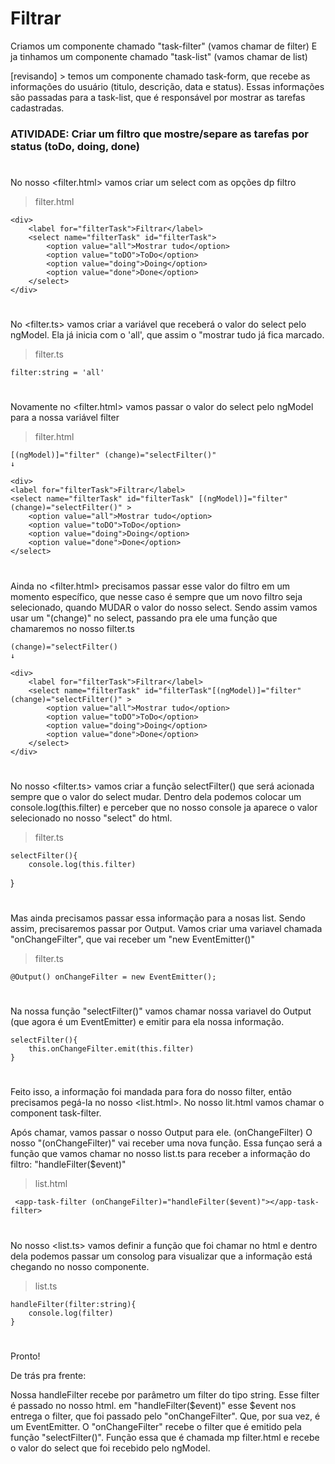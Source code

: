 # Filtrar

Criamos um componente chamado "task-filter" (vamos chamar de filter)
E ja tinhamos um componente chamado "task-list" (vamos chamar de list)

[revisando] >
temos um componente chamado task-form, que recebe as informações do usuário (titulo, descrição, data e status). Essas informações são passadas para a task-list, que é responsável por mostrar as tarefas cadastradas.


### ATIVIDADE: Criar um filtro que mostre/separe as tarefas por status (toDo, doing, done)

#
No nosso <filter.html> vamos criar um select com as opções dp filtro
>filter.html

    <div>
        <label for="filterTask">Filtrar</label>
        <select name="filterTask" id="filterTask">
            <option value="all">Mostrar tudo</option>
            <option value="toDO">ToDo</option>
            <option value="doing">Doing</option>
            <option value="done">Done</option>
        </select>
    </div>
#


#
No <filter.ts> vamos criar a variável que receberá o valor do select pelo ngModel. Ela já inicia com o 'all', que assim o "mostrar tudo já fica marcado.
>filter.ts

    filter:string = 'all'

#
Novamente no <filter.html> vamos passar o valor do select pelo ngModel para a nossa variável filter
>filter.html

    [(ngModel)]="filter" (change)="selectFilter()"
    ↓

    <div>
    <label for="filterTask">Filtrar</label>
    <select name="filterTask" id="filterTask" [(ngModel)]="filter" (change)="selectFilter()" >
        <option value="all">Mostrar tudo</option>
        <option value="toDO">ToDo</option>
        <option value="doing">Doing</option>
        <option value="done">Done</option>
    </select>
</div>

#

Ainda no <filter.html> precisamos passar esse valor do filtro em um momento específico, que nesse caso é sempre que um novo filtro seja selecionado, quando MUDAR o valor do nosso select. Sendo assim vamos usar um "(change)" no select, passando pra ele uma função que chamaremos no nosso filter.ts

    (change)="selectFilter()
    ↓

    <div>
        <label for="filterTask">Filtrar</label>
        <select name="filterTask" id="filterTask"[(ngModel)]="filter" (change)="selectFilter()" >
            <option value="all">Mostrar tudo</option>
            <option value="toDO">ToDo</option>
            <option value="doing">Doing</option>
            <option value="done">Done</option>
        </select>
    </div>





#
No nosso <filter.ts> vamos criar a função selectFilter() que será acionada sempre que o valor do select mudar. Dentro dela podemos colocar um console.log(this.filter) e perceber que no nosso console ja aparece o valor selecionado no nosso "select" do html. 
>filter.ts

    selectFilter(){
        console.log(this.filter)
  }

#
Mas ainda precisamos passar essa informação para a nosas list. Sendo assim, precisaremos passar por Output. Vamos criar uma variavel chamada "onChangeFilter", que vai receber um "new EventEmitter()"
>filter.ts

    @Output() onChangeFilter = new EventEmitter();

#
Na nossa função "selectFilter()" vamos chamar nossa variavel do Output (que agora é um EventEmitter) e emitir para ela nossa informação.

    selectFilter(){
        this.onChangeFilter.emit(this.filter)
    }

#
Feito isso, a informação foi mandada para fora do nosso filter, então precisamos pegá-la no nosso <list.html>. No nosso lit.html vamos chamar o component task-filter.

Após chamar, vamos passar o nosso Output para ele.
(onChangeFilter)
O nosso "(onChangeFilter)" vai receber uma nova função. Essa funçao será a função que vamos chamar no nosso list.ts para receber a informação do filtro:
"handleFilter($event)"
>list.html

     <app-task-filter (onChangeFilter)="handleFilter($event)"></app-task-filter>

#
No nosso <list.ts> vamos definir a função que foi chamar no html e dentro dela podemos passar um consolog para visualizar que a informação está chegando no nosso componente.
>list.ts

    handleFilter(filter:string){
        console.log(filter)
    }


#
Pronto!

De trás pra frente:

Nossa handleFilter recebe por parâmetro um filter do tipo string. 
Esse filter é passado no nosso html.
em "handleFilter($event)" esse $event nos entrega o filter, que foi passado pelo "onChangeFilter".
Que, por sua vez, é um EventEmitter.
O "onChangeFilter" recebe o filter que é emitido pela função "selectFilter()".
Função essa que é chamada mp filter.html e recebe o valor do select que foi recebido pelo ngModel.




